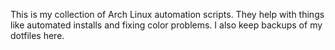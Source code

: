 This is my collection of Arch Linux automation scripts. They help with things like automated installs and fixing color problems. I also keep backups of my dotfiles here.
